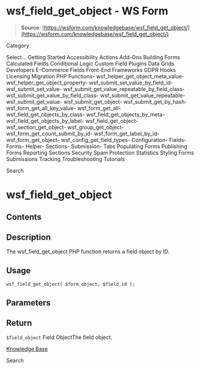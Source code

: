 # wsf_field_get_object - WS Form

> **Source**: [https://wsform.com/knowledgebase/wsf_field_get_object/](https://wsform.com/knowledgebase/wsf_field_get_object/)


Category

Select...
 Getting Started Accessibility Actions Add-Ons Building Forms Calculated Fields Conditional Logic Custom Field Plugins Data Grids Developers E-Commerce Fields Front-End Frameworks GDPR Hooks Licensing Migration PHP Functions- wsf_helper_get_object_meta_value- wsf_helper_get_object_property- wsf_submit_set_value_by_field_id- wsf_submit_set_value- wsf_submit_get_value_repeatable_by_field_class- wsf_submit_get_value_by_field_class- wsf_submit_get_value_repeatable- wsf_submit_get_value- wsf_submit_get_object- wsf_submit_get_by_hash- wsf_form_get_all_key_value- wsf_form_get_all- wsf_field_get_objects_by_class- wsf_field_get_objects_by_meta- wsf_field_get_objects_by_label- wsf_field_get_object- wsf_section_get_object- wsf_group_get_object- wsf_form_get_count_submit_by_id- wsf_form_get_label_by_id- wsf_form_get_object- wsf_config_get_field_types- Configuration- Fields- Forms- Helper- Sections- Submission- Tabs Populating Forms Publishing Forms Reporting Sections Security Spam Protection Statistics Styling Forms Submissions Tracking Troubleshooting Tutorials

Search

# wsf_field_get_object

## Contents

## Description

The wsf_field_get_object PHP function returns a field object by ID.

## Usage

```
wsf_field_get_object( $form_object, $field_id );
```

## Parameters

## Return

`$field_object` Field ObjectThe field object.

[Knowledge Base](https://wsform.com/knowledgebase/)

Search

